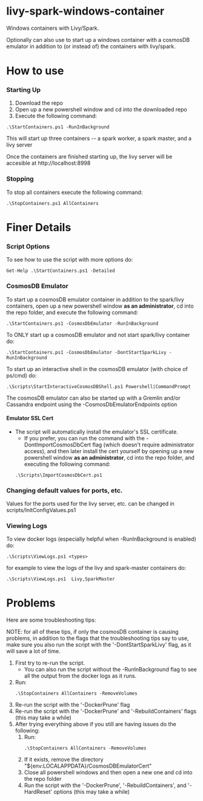 # livy-spark-windows-container
Windows containers with Livy/Spark. 

Optionally can also use to start up a windows container with a cosmosDB emulator in addition to (or instead of) the containers with livy/spark.

# How to use

### Starting Up
1. Download the repo
2. Open up a new powershell window and cd into the downloaded repo
2. Execute the following command:
```
.\StartContainers.ps1 -RunInBackground
```
  This will start up three containers -- a spark worker, a spark master, and a livy server
  
  Once the containers are finished starting up, the livy server will be accesible at http://localhost:8998

### Stopping
To stop all containers execute the following command:
```
.\StopContainers.ps1 AllContainers
```

# Finer Details
### Script Options
To see how to use the script with more options do:
```
Get-Help .\StartContainers.ps1 -Detailed 
```
### CosmosDB Emulator
To start up a cosmosDB emulator container in addition to the spark/livy containers, open up a new powershell window <b>as an administrator</b>, cd into the repo folder, and execute the following command:
```
.\StartContainers.ps1 -CosmosDbEmulator -RunInBackground
```

To ONLY start up a cosmosDB emulator and not start spark/livy container do:

```
.\StartContainers.ps1 -CosmosDbEmulator -DontStartSparkLivy -RunInBackground
```

To start up an interactive shell in the cosmosDB emulator (with choice of ps/cmd) do:
```
.\Scripts\StartInteractiveCosmosDBShell.ps1 Powershell|CommandPrompt
```

The cosmosDB emulator can also be started up with a Gremlin and/or Cassandra endpoint using the -CosmosDbEmulatorEndpoints option

#### Emulator SSL Cert
- The script will automatically install the emulator's SSL certificate. 
  - If you prefer, you can run the command
with the -DontImportCosmosDbCert flag (which doesn't require administrator access), and then later install the cert yourself by opening up a new powershell window <b>as an administrator</b>, cd into the repo folder, and executing the following command:
  ```
  .\Scripts\ImportCosmosDbCert.ps1
  ```



### Changing default values for ports, etc.
Values for the ports used for the livy server, etc. can be changed in scripts/InitConfigValues.ps1

### Viewing Logs
To view docker logs (especially helpful when -RunInBackground is enabled) do:
```
.\Scripts\ViewLogs.ps1 <types>
```
for example to view the logs of the livy and spark-master containers do:
```
.\Scripts\ViewLogs.ps1  Livy,SparkMaster
```

# Problems
Here are some troubleshooting tips: 

NOTE: for all of these tips, if only the cosmosDB container is causing problems, in addition to the flags that the troubleshooting tips say to use, make sure you also  run the script with the '-DontStartSparkLivy' flag, as it will save a lot of time.

1. First try to re-run the script.
    - You can also run the script without the -RunInBackground flag to see all the output from the docker logs as it runs.
2. Run:
    ```
    .\StopContainers AllContainers -RemoveVolumes
    ```
3. Re-run the script with the '-DockerPrune' flag
4. Re-run the script with the '-DockerPrune' and '-RebuildContainers' flags (this may take a while)
5. After trying everything above if you still are having issues do the following:
    1. Run:
        ```
        .\StopContainers AllContainers -RemoveVolumes
        ```
    2. If it exists, remove the directory "${env:LOCALAPPDATA}/CosmosDBEmulatorCert"
    3. Close all powershell windows and then open a new one and cd into the repo folder
    4. Run the script with the '-DockerPrune', '-RebuildContainers', and '-HardReset' options (this may take a while)
